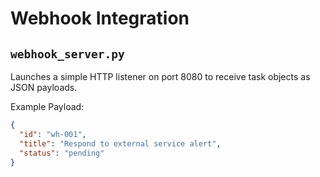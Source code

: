 # Webhook Integration

## `webhook_server.py`
Launches a simple HTTP listener on port 8080 to receive task objects as JSON payloads.

Example Payload:
```json
{
  "id": "wh-001",
  "title": "Respond to external service alert",
  "status": "pending"
}
```


<!-- linked feature: memory bank -->

<!-- linked feature: tasks -->

<!-- linked feature: pipelines -->

<!-- linked feature: agents -->

<!-- linked feature: logs -->

<!-- linked feature: checklists -->

<!-- linked feature: routines -->

<!-- linked feature: identities -->

<!-- linked feature: goals -->

<!-- linked feature: specs -->

<!-- linked feature: schemas -->

<!-- linked feature: config -->

<!-- linked feature: diary -->

<!-- linked feature: evaluation -->

<!-- linked feature: feedbacks -->

<!-- linked feature: forecasts -->

<!-- linked feature: governance -->

<!-- linked feature: intents -->

<!-- linked feature: plans -->

<!-- linked feature: simulations -->

<!-- linked feature: tests -->

<!-- linked feature: tooling -->

<!-- linked feature: routing metadata -->